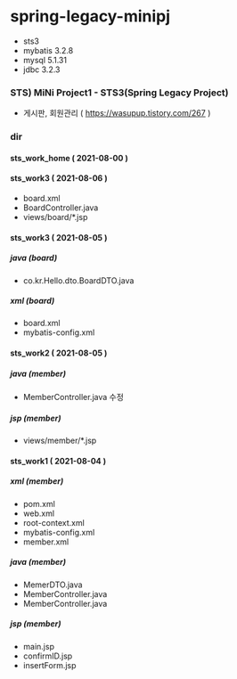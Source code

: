# spring-legacy-minipj
- sts3
- mybatis 3.2.8
- mysql 5.1.31
- jdbc 3.2.3

### STS) MiNi Project1 - STS3(Spring Legacy Project)
- 게시판, 회원관리 ( https://wasupup.tistory.com/267 )

### dir
#### sts_work_home ( 2021-08-00 )

#### sts_work3 ( 2021-08-06 )
- board.xml
- BoardController.java
- views/board/*.jsp

#### sts_work3 ( 2021-08-05 )
##### java (board)
- co.kr.Hello.dto.BoardDTO.java
##### xml (board)
- board.xml
- mybatis-config.xml

#### sts_work2 ( 2021-08-05 )
##### java (member)
- MemberController.java 수정
##### jsp (member)
- views/member/*.jsp

#### sts_work1 ( 2021-08-04 )
##### xml (member)
- pom.xml
- web.xml
- root-context.xml
- mybatis-config.xml
- member.xml
##### java (member)
- MemerDTO.java
- MemberController.java
- MemberController.java
##### jsp (member)
- main.jsp
- confirmID.jsp
- insertForm.jsp

